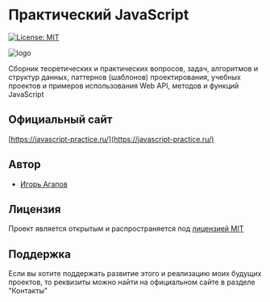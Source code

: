 # Практический JavaScript

[![License: MIT](https://img.shields.io/badge/License-MIT-blue.svg)](https://opensource.org/licenses/MIT)

![logo](https://javascript-practice.ru/img/logo.png)

Сборник теоретических и практических вопросов, задач, алгоритмов и структур данных, паттернов (шаблонов) проектирования, учебных проектов и примеров использования Web API, методов и функций JavaScript

## Официальный сайт

[https://javascript-practice.ru/](https://javascript-practice.ru/)

## Автор

- [Игорь Агапов](https://github.com/harryheman)

## Лицензия

Проект является открытым и распространяется под [лицензией MIT](LICENSE)

## Поддержка

Если вы хотите поддержать развитие этого и реализацию моих будущих проектов, то реквизиты можно найти на официальном сайте в разделе "Контакты"
